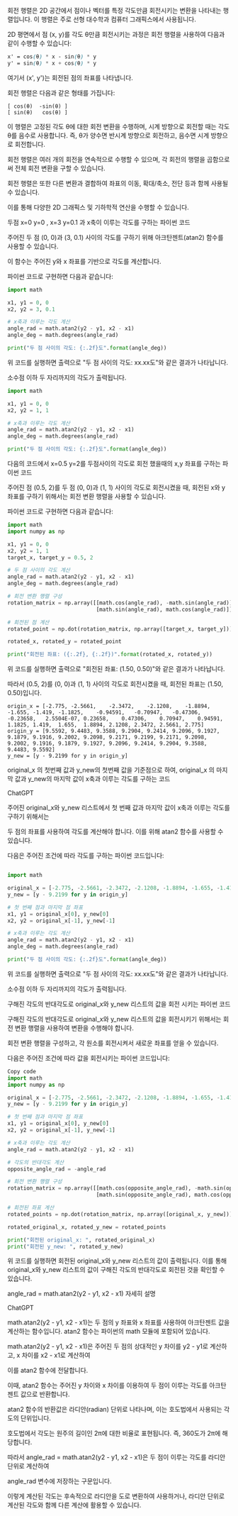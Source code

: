 


회전 행렬은 2D 공간에서 점이나 벡터를 특정 각도만큼 회전시키는 변환을 나타내는 행렬입니다. 
이 행렬은 주로 선형 대수학과 컴퓨터 그래픽스에서 사용됩니다.

2D 평면에서 점 (x, y)를 각도 θ만큼 회전시키는 과정은 회전 행렬을 사용하여 다음과 같이 수행할 수 있습니다:

```scss
x' = cos(θ) * x - sin(θ) * y
y' = sin(θ) * x + cos(θ) * y
```

여기서 (x', y')는 회전된 점의 좌표를 나타냅니다.

회전 행렬은 다음과 같은 형태를 가집니다:

```
[ cos(θ)  -sin(θ) ]
[ sin(θ)   cos(θ) ]
```

이 행렬은 고정된 각도 θ에 대한 회전 변환을 수행하며, 시계 방향으로 회전할 때는 각도 θ를 음수로 사용합니다. 
즉, θ가 양수면 반시계 방향으로 회전하고, 음수면 시계 방향으로 회전합니다.

회전 행렬은 여러 개의 회전을 연속적으로 수행할 수 있으며, 
각 회전의 행렬을 곱함으로써 전체 회전 변환을 구할 수 있습니다.

회전 행렬은 또한 다른 변환과 결합하여 좌표의 이동, 확대/축소, 전단 등과 함께 사용될 수 있습니다. 

이를 통해 다양한 2D 그래픽스 및 기하학적 연산을 수행할 수 있습니다.






두점 x=0 y=0 , x=3 y=0.1 과 x축이 이루는 각도를 구하는 파이썬 코드

주어진 두 점 (0, 0)과 (3, 0.1) 사이의 각도를 구하기 위해 아크탄젠트(atan2) 함수를 사용할 수 있습니다. 

이 함수는 주어진 y와 x 좌표를 기반으로 각도를 계산합니다.

파이썬 코드로 구현하면 다음과 같습니다:

```python
import math

x1, y1 = 0, 0
x2, y2 = 3, 0.1

# x축과 이루는 각도 계산
angle_rad = math.atan2(y2 - y1, x2 - x1)
angle_deg = math.degrees(angle_rad)

print("두 점 사이의 각도: {:.2f}도".format(angle_deg))
```

위 코드를 실행하면 출력으로 "두 점 사이의 각도: xx.xx도"와 같은 결과가 나타납니다.

소수점 이하 두 자리까지의 각도가 출력됩니다.





```python
import math

x1, y1 = 0, 0
x2, y2 = 1, 1

# x축과 이루는 각도 계산
angle_rad = math.atan2(y2 - y1, x2 - x1)
angle_deg = math.degrees(angle_rad)

print("두 점 사이의 각도: {:.2f}도".format(angle_deg)) 
```


다음의 코드에서 x=0.5  y=2를 두점사이의 각도로 회전 했을때의 x,y 좌표를 구하는 파이썬 코드

주어진 점 (0.5, 2)를 두 점 (0, 0)과 (1, 1) 사이의 각도로 회전시켰을 때,
회전된 x와 y 좌표를 구하기 위해서는 회전 변환 행렬을 사용할 수 있습니다.

파이썬 코드로 구현하면 다음과 같습니다:

```python
import math
import numpy as np

x1, y1 = 0, 0
x2, y2 = 1, 1
target_x, target_y = 0.5, 2

# 두 점 사이의 각도 계산
angle_rad = math.atan2(y2 - y1, x2 - x1)
angle_deg = math.degrees(angle_rad)

# 회전 변환 행렬 구성
rotation_matrix = np.array([[math.cos(angle_rad), -math.sin(angle_rad)],
                            [math.sin(angle_rad), math.cos(angle_rad)]])

# 회전된 점 계산
rotated_point = np.dot(rotation_matrix, np.array([target_x, target_y]))

rotated_x, rotated_y = rotated_point

print("회전된 좌표: ({:.2f}, {:.2f})".format(rotated_x, rotated_y))
```

위 코드를 실행하면 출력으로 "회전된 좌표: (1.50, 0.50)"와 같은 결과가 나타납니다. 

따라서 (0.5, 2)를 (0, 0)과 (1, 1) 사이의 각도로 회전시켰을 때, 회전된 좌표는 (1.50, 0.50)입니다.






```
origin_x = [-2.775,	-2.5661,	-2.3472,	-2.1208,	-1.8894,	-1.655,	-1.419,	-1.1825,	-0.94591,	-0.70947,	-0.47306,	-0.23658,	2.5504E-07,	0.23658,	0.47306,	0.70947,	0.94591,	1.1825,	1.419,	1.655,	1.8894,	2.1208,	2.3472,	2.5661,	2.775]
origin_y = [9.5592,	9.4483,	9.3588,	9.2904,	9.2414,	9.2096,	9.1927,	9.1879,	9.1916,	9.2002,	9.2098,	9.2171,	9.2199,	9.2171,	9.2098,	9.2002,	9.1916,	9.1879,	9.1927,	9.2096,	9.2414,	9.2904,	9.3588,	9.4483,	9.5592]
y_new = [y - 9.2199 for y in origin_y]
```
original_x 의 첫번째 값과  y_new의 첫번째 값을 기준점으로 하여,
original_x 의 마지막 값과  y_new의 마지막 값이 x축과 이루는 각도를 구하는 코드


ChatGPT


주어진 original_x와 y_new 리스트에서 첫 번째 값과 마지막 값이 x축과 이루는 각도를 구하기 위해서는 

두 점의 좌표를 사용하여 각도를 계산해야 합니다. 이를 위해 atan2 함수를 사용할 수 있습니다.

다음은 주어진 조건에 따라 각도를 구하는 파이썬 코드입니다:

```python

import math

original_x = [-2.775, -2.5661, -2.3472, -2.1208, -1.8894, -1.655, -1.419, -1.1825, -0.94591, -0.70947, -0.47306, -0.23658, 2.5504E-07, 0.23658, 0.47306, 0.70947, 0.94591, 1.1825, 1.419, 1.655, 1.8894, 2.1208, 2.3472, 2.5661, 2.775]
y_new = [y - 9.2199 for y in origin_y]

# 첫 번째 점과 마지막 점 좌표
x1, y1 = original_x[0], y_new[0]
x2, y2 = original_x[-1], y_new[-1]

# x축과 이루는 각도 계산
angle_rad = math.atan2(y2 - y1, x2 - x1)
angle_deg = math.degrees(angle_rad)

print("두 점 사이의 각도: {:.2f}도".format(angle_deg))
```

위 코드를 실행하면 출력으로 "두 점 사이의 각도: xx.xx도"와 같은 결과가 나타납니다. 

소수점 이하 두 자리까지의 각도가 출력됩니다.






구해진 각도의 반대각도로 original_x와 y_new 리스트의 값을 회전 시키는 파이썬 코드

구해진 각도의 반대각도로 original_x와 y_new 리스트의 값을 회전시키기 위해서는 회전 변환 행렬을 사용하여 변환을 수행해야 합니다. 

회전 변환 행렬을 구성하고, 각 원소를 회전시켜서 새로운 좌표를 얻을 수 있습니다.

다음은 주어진 조건에 따라 값을 회전시키는 파이썬 코드입니다:

```python
Copy code
import math
import numpy as np

original_x = [-2.775, -2.5661, -2.3472, -2.1208, -1.8894, -1.655, -1.419, -1.1825, -0.94591, -0.70947, -0.47306, -0.23658, 2.5504E-07, 0.23658, 0.47306, 0.70947, 0.94591, 1.1825, 1.419, 1.655, 1.8894, 2.1208, 2.3472, 2.5661, 2.775]
y_new = [y - 9.2199 for y in origin_y]

# 첫 번째 점과 마지막 점 좌표
x1, y1 = original_x[0], y_new[0]
x2, y2 = original_x[-1], y_new[-1]

# x축과 이루는 각도 계산
angle_rad = math.atan2(y2 - y1, x2 - x1)

# 각도의 반대각도 계산
opposite_angle_rad = -angle_rad

# 회전 변환 행렬 구성
rotation_matrix = np.array([[math.cos(opposite_angle_rad), -math.sin(opposite_angle_rad)],
                            [math.sin(opposite_angle_rad), math.cos(opposite_angle_rad)]])

# 회전된 좌표 계산
rotated_points = np.dot(rotation_matrix, np.array([original_x, y_new]))

rotated_original_x, rotated_y_new = rotated_points

print("회전된 original_x: ", rotated_original_x)
print("회전된 y_new: ", rotated_y_new)
```

위 코드를 실행하면 회전된 original_x와 y_new 리스트의 값이 출력됩니다.
이를 통해 original_x와 y_new 리스트의 값이 구해진 각도의 반대각도로 회전된 것을 확인할 수 있습니다.






angle_rad = math.atan2(y2 - y1, x2 - x1) 자세히 설명


ChatGPT


math.atan2(y2 - y1, x2 - x1)는 두 점의 y 좌표와 x 좌표를 사용하여 아크탄젠트 값을 계산하는 함수입니다. 
atan2 함수는 파이썬의 math 모듈에 포함되어 있습니다.

math.atan2(y2 - y1, x2 - x1)은 주어진 두 점의 상대적인 y 차이를 y2 - y1로 계산하고, x 차이를 x2 - x1로 계산하여 

이를 atan2 함수에 전달합니다. 


이때, atan2 함수는 주어진 y 차이와 x 차이를 이용하여 두 점이 이루는 각도를 아크탄젠트 값으로 반환합니다.

atan2 함수의 반환값은 라디안(radian) 단위로 나타나며, 이는 호도법에서 사용되는 각도의 단위입니다. 

호도법에서 각도는 원주의 길이인 2π에 대한 비율로 표현됩니다. 즉, 360도가 2π에 해당합니다.

따라서 angle_rad = math.atan2(y2 - y1, x2 - x1)은 두 점이 이루는 각도를 라디안 단위로 계산하여 

angle_rad 변수에 저장하는 구문입니다. 

이렇게 계산된 각도는 후속적으로 라디안을 도로 변환하여 사용하거나, 
라디안 단위로 계산된 각도와 함께 다른 계산에 활용할 수 있습니다.












